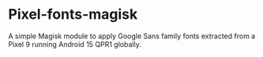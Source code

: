 # Pixel-fonts-magisk
A simple Magisk module to apply Google Sans family fonts extracted from a Pixel 9 running Android 15 QPR1 globally.
